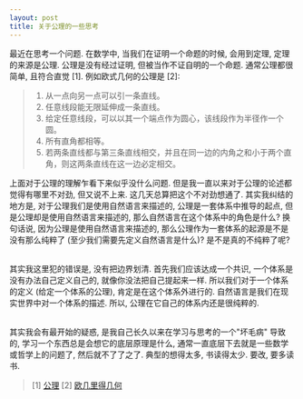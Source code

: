 ```yaml
---
layout: post
title: 关于公理的一些思考
---
```

最近在思考一个问题. 在数学中, 当我们在证明一个命题的时候, 会用到定理, 定理的来源是公理. 公理是没有经过证明, 但被当作不证自明的一个命题. 通常公理都很简单, 且符合直觉 [1]. 例如欧式几何的公理是 [2]:
> 1. 从一点向另一点可以引一条直线。
> 1. 任意线段能无限延伸成一条直线。
> 1. 给定任意线段，可以以其一个端点作为圆心，该线段作为半径作一个圆。
> 1. 所有直角都相等。
> 1. 若两条直线都与第三条直线相交，并且在同一边的内角之和小于两个直角，则这两条直线在这一边必定相交。

上面对于公理的理解乍看下来似乎没什么问题. 但是我一直以来对于公理的论述都觉得有哪里不对劲, 但又说不上来. 这几天总算把这个不对劲想通了. 其实我纠结的地方是, 对于公理我们是使用自然语言来描述的, 公理是一套体系中推导的起点, 但是公理却是使用自然语言来描述的, 那么自然语言在这个体系中的角色是什么? 换句话说, 因为公理是使用自然语言来描述的, 那么公理作为一套体系的起源是不是没有那么纯粹了 (至少我们需要先定义自然语言是什么)? 是不是真的不纯粹了呢?<br />​

其实我这里犯的错误是, 没有把边界划清. 首先我们应该达成一个共识, 一个体系是没有办法自己定义自己的, 就像你没法把自己提起来一样. 所以我们对于一个体系的定义 (给定一个体系的公理), 肯定是在这个体系外进行的. 自然语言是我们在现实世界中对一个体系的描述. 所以, 公理在它自己的体系内还是很纯粹的.<br />​

其实我会有最开始的疑惑, 是我自己长久以来在学习与思考的一个"坏毛病" 导致的, 学习一个东西总是会想它的底层原理是什么, 通常一直底层下去就是一些数学或哲学上的问题了, 然后就不了了之了. 典型的想得太多, 书读得太少. 要改, 要多读书.
> [1] [公理](https://zh.wikipedia.org/wiki/%E5%85%AC%E7%90%86)
> [2] [欧几里得几何](https://zh.wikipedia.org/wiki/%E6%AC%A7%E5%87%A0%E9%87%8C%E5%BE%97%E5%87%A0%E4%BD%95)



